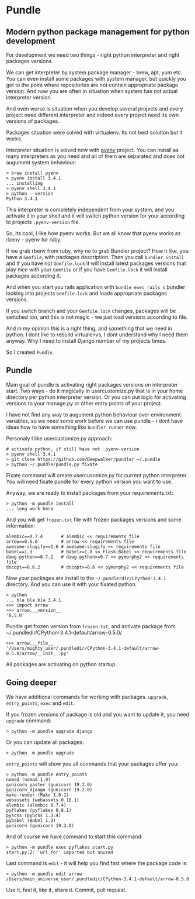 Pundle
======


Modern python package management for python development
-------------------------------------------------------

For development we need two things - right python interpreter
and right packages versions.

We can get interpreter by system package manager - brew, apt, yum etc.
You can even install some packages with system manager, but
quickly you get to the point where repositories are not contain
appropriate package version. And now you are often in situation
when system has not actual interpreter version.

And even worse is situation when you develop several projects
and every project need different interpreter and indeed every
project need its own versions of packages.

Packages situation were solved with virtualenv. Its not best solution
but it works.

Interpreter situation is solved now with [pyenv](https://github.com/yyuu/pyenv)
project. You can install as many interpreters as you need
and all of them are separated and does not augument system
behaviour:

    > brew install pyenv
    > pyenv install 3.4.1
    ... installing
    > pyenv shell 3.4.1
    > python --version
    Python 3.4.1

This interpreter is completely independent from your system, and
you activate it in your shell and it will switch python version
for your according to projects ``.pyenv-version`` file.


So, its cool, I like how pyenv works. But we all know that pyenv
works as rbenv - pyenv for ruby.

If we grab rbenv from ruby, why no to grab Bundler project?
How it like, you have a ``Gemfile``, with packages description.
Then you call ``bundler install`` and if you have not ``Gemfile.lock``
it will install latest packages versions that play nice with your ``Gemfile``
or if you have ``Gemfile.lock`` it will install packages according it.

And when you start you rails application with ``bundle exec rails s``
bundler looking into projects ``Gemfile.lock`` and loads appropriate
packages versions.

If you switch branch and your ``Gemfile.lock`` changes, packages will be switched too,
and this is not magic - we just load versions according to file.

And in my opinion this is a right thing, and something that we need in python.
I dont like to rebuild virtualenvs, I dont understand why I need them anyway.
Why I need to install Django number of my projects times.

So I created ``Pundle``.

Pundle
------

Main goal of pundle is activating right packages versions on interpreter start.
Two ways - do it magically in usercustomize.py that is in your home directory per
python interpreter version. Or you can put logic for activating versions to your
manage.py or other entry points of your project.

I have not find any way to augument python behaviour over environment variables,
so we need some work before we can use pundle - I dont have ideas how to have something
like ``bundler runner`` now.

Personaly I like usercustomize.py approach:

    # activate python, if still have not .pyenv-version
    > pyenv shell 3.4.1
    > git clone https://github.com/Deepwalker/pundler ~/.pundle
    > python ~/.pundle/pundle.py fixate

Fixate command will create usercusomize.py for current python interpreter. You will need
fixate pundle for every python version you want to use.

Anyway, we are ready to install packages from your requirements.txt:

    > python -m pundle install
    ... long work here

And you will get ``frozen.txt`` file with frozen packages versions and some information:

    alembic==0.7.4       # alembic << requirements file
    arrow==0.5.0         # arrow << requirements file
    awesome-slugify==1.6 # awesome-slugify << requirements file
    babel==1.3           # Babel>=1.0 << Flask-Babel << requirements file
    dawg-python==0.7.1   # dawg-python>=0.7 << pymorphy2 << requirements file
    docopt==0.6.2        # docopt>=0.6 << pymorphy2 << requirements file


Now your packages are install to the ``~/.pundlerdir/CPython-3.4.1`` directory.
And you can use it with your fixated python:

    > python
    ... bla bla bla 3.4.1
    >>> import arrow
    >>> arrow.__version__
    '0.5.0'

Pundle get frozen version from ``frozen.txt``, and activate package from ~/.pundledir/CPython-3.4.1-default/arrow-0.5.0/

    >>> arrow.__file__
    '/Users/mighty_user/.pundledir/CPython-3.4.1-default/arrow-0.5.0/arrow/__init__.py'

All packages are activating on python startup.

Going deeper
------------

We have additional commands for working with packages. ``upgrade``, ``entry_points``, ``exec`` and ``edit``.

If you frozen versions of package is old and you want to update it, you need ``upgrade`` command:

    > python -m pundle upgrade django

Or you can update all packages:

    > python -m pundle upgrade

``entry_points`` will show you all commands that your packages offer you:

    > python -m pundle entry_points
    nomad (nomad 1.9)
    gunicorn_paster (gunicorn 19.2.0)
    gunicorn_django (gunicorn 19.2.0)
    mako-render (Mako 1.0.1)
    webassets (webassets 0.10.1)
    alembic (alembic 0.7.4)
    pyflakes (pyflakes 0.8.1)
    pyscss (pyScss 1.3.4)
    pybabel (Babel 1.3)
    gunicorn (gunicorn 19.2.0)

And of course we have command to start this command:

    > python -m pundle exec pyflakes start.py
    start.py:2: 'url_for' imported but unused

Last command is ``edit`` - it will help you find fast where the package code is:

    > python -m pundle edit arrow
    /Users/main_universe_user/.pundledir/CPython-3.4.1-default/arrow-0.5.0

Use it, feel it, like it, share it. Commit, pull request.
